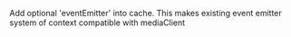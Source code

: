 Add optional 'eventEmitter' into cache. This makes existing event emitter system of context compatible with mediaClient